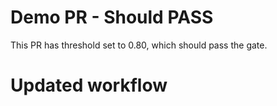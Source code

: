 # Demo PR - Should PASS

This PR has threshold set to 0.80, which should pass the gate.
# Updated workflow
